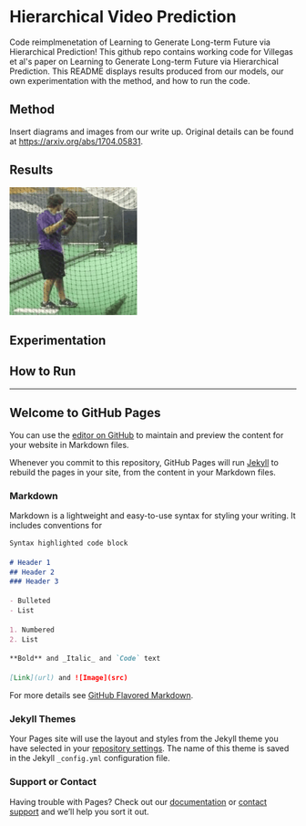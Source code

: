 # Hierarchical Video Prediction

Code reimplmenetation of Learning to Generate Long-term Future via Hierarchical Prediction! This github repo contains working code for Villegas et al's paper on Learning to Generate Long-term Future via Hierarchical Prediction. This README displays results produced from our models, our own experimentation with the method, and how to run the code.

## Method

Insert diagrams and images from our write up.
Original details can be found at https://arxiv.org/abs/1704.05831.

## Results

![alt text][test]

[test]: https://github.com/ZhongxiaYan/video_prediction/blob/master/src/0050.gif "test gif"

## Experimentation

## How to Run

---
## Welcome to GitHub Pages

You can use the [editor on GitHub](https://github.com/ZhongxiaYan/video_prediction/edit/master/README.md) to maintain and preview the content for your website in Markdown files.

Whenever you commit to this repository, GitHub Pages will run [Jekyll](https://jekyllrb.com/) to rebuild the pages in your site, from the content in your Markdown files.

### Markdown

Markdown is a lightweight and easy-to-use syntax for styling your writing. It includes conventions for

```markdown
Syntax highlighted code block

# Header 1
## Header 2
### Header 3

- Bulleted
- List

1. Numbered
2. List

**Bold** and _Italic_ and `Code` text

[Link](url) and ![Image](src)
```

For more details see [GitHub Flavored Markdown](https://guides.github.com/features/mastering-markdown/).

### Jekyll Themes

Your Pages site will use the layout and styles from the Jekyll theme you have selected in your [repository settings](https://github.com/ZhongxiaYan/video_prediction/settings). The name of this theme is saved in the Jekyll `_config.yml` configuration file.

### Support or Contact

Having trouble with Pages? Check out our [documentation](https://help.github.com/categories/github-pages-basics/) or [contact support](https://github.com/contact) and we’ll help you sort it out.


